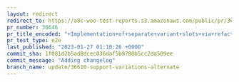```yaml
---
layout: redirect
redirect_to: https://a8c-woo-test-reports.s3.amazonaws.com/public/pr/36646/e2e/index.html
pr_number: 36646
pr_title_encoded: "+Implementation+of+separate+variant+slots+via+refactored+components"
pr_test_type: e2e
last_published: "2023-01-27 01:10:26 +0000"
commit_sha: 1f081d2b5ad8dcec036daf5b9780b5cc2da509ee
commit_message: "Adding changelog"
branch_name: update/36610-support-variations-alternate
---
```


